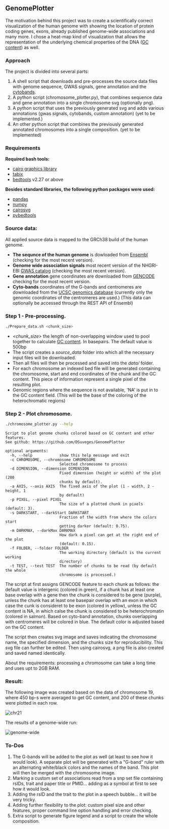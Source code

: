 ## GenomePlotter

The motivation behind this project was to create a scientifically correct visualization of the human genome with showing the location of protein coding genes, exons, already published genome-wide associations and many more. I chose a heat-map kind of visualization that allows the representation of the underlying chemical properties of the DNA ([GC content](https://en.wikipedia.org/wiki/GC-content)) as well.

### Approach

The project is divided into several parts:

1. A shell script that downloads and pre-processes the source data files with genome sequence, GWAS signals, gene annotation and the [cytobands](https://en.wikipedia.org/wiki/G_banding).
2. A python script (chromosome_plotter.py), that combines sequence data and gene annotation into a single chromosome svg (optionally png).
3. A python script that uses the previously generated svg and adds various annotations (gwas signals, cytobands, custom annotation) (yet to be implemented.)
4. An other python script that combines the previously generated annotated chromosomes into a single composition. (yet to be implemented)

### Requirements

**Required bash tools:**

* [cairo graphics library](https://www.cairographics.org/download/)
* [tabix](http://www.htslib.org/download/)
* [bedtools](http://bedtools.readthedocs.io/en/latest/content/installation.html) v2.27 or above

**Besides standard libraries, the following python packages were used:**

* [pandas](https://pandas.pydata.org/)
* [numpy](http://www.numpy.org/)
* [cairosvg](http://cairosvg.org/)
* [pybedtools](https://pypi.python.org/pypi/pybedtools)

### Source data:

All applied source data is mapped to the GRCh38 build of the human genome.

* **The sequnce of the human genome** is dowloaded from [Ensembl](http://www.ensembl.org/info/data/ftp/index.html) (checking for the most recent version).
* **Genome wide association signals** most recent version of the NHGRI-EBI [GWAS catalog](https://www.ebi.ac.uk/gwas/) (checking the most recent version).
* **Gene annotation** gene coordinates are downloaded from [GENCODE](http://www.gencodegenes.org/releases/current.html) checking for the most recent version.
* **Cyto-bands** coordinates of the G-bands and centromeres are downloaded from the [UCSC genomics database](http://hgdownload.cse.ucsc.edu/goldenPath/hg38/database/cytoBand.txt.gz) (currently only the genomic coordinates of the centromeres are used.) (This data can optionally be accessed through the REST API of Ensembl)

### Step 1 - Pre-processing.

```bash
./Prepare_data.sh <chunk_size>
```

* *<chunk_size>* the length of non-overlapping window used to pool together to calculate [GC content](https://en.wikipedia.org/wiki/GC-content). In basepairs. The default value is 500bp
* The script creates a *source_data* folder into which all the necessary input files will be downloaded.
* Then all files will then be processed and saved into the *data/* folder.
* For each chromosome an indexed bed file will be generated containing the chromosome, start and end coordinates of the chunk and the GC content. This piece of information represent a single pixel of the resulting plot.
* Genomic regions where the sequence is not available, 'NA' is put in to the GC content field. (This will be the base of the coloring of the heterochromatic regions)

### Step 2 - Plot chromosome.

```bash
./chromosome_plotter.py --help
```

```
Script to plot genome chunks colored based on GC content and other features.
See github: https://github.com/DSuveges/GenomePlotter

optional arguments:
  -h, --help            show this help message and exit
  -c CHROMOSOME, --chromosome CHROMOSOME
                        Selected chromosome to process
  -d DIMENSION, --dimension DIMENSION
                        Fixed dimension (height or width) of the plot (200
                        chunks by default).
  -a AXIS, --axis AXIS  The fixed axis of the plot (1 - width, 2 - height, 1
                        by default)
  -p PIXEL, --pixel PIXEL
                        The size of a plotted chunk in pixels (default: 3).
  -s DARKSTART, --darkStart DARKSTART
                        Fraction of the width from where the colors start
                        getting darker (default: 0.75).
  -m DARKMAX, --darkMax DARKMAX
                        How dark a pixel can get at the right end of the plot
                        (default: 0.15).
  -f FOLDER, --folder FOLDER
                        The working directory (default is the current working
                        directory)
  -t TEST, --test TEST  The number of chunks to be read (by default the whole
                        chromosome is processed.)
```

The script at first assigns GENCODE feature to each chunk as follows: the default value is intergenic (colored in green), if a chunk has at least one base overlap with a gene then the chunk is considered to be gene (purple), unless the chunk has at least one basepair overlap with an exon in which case the cunk is consideret to be exon (colored in yellow), unless the GC content is NA, in which calse the chunk is considered to be heterochromatin (colored in salmon). Based on cyto-band annotation, chunks overlapping with centromeres will be colored in blue. The default color is adjusted based on the GC content.

The script then creates svg image and saves indicating the chromosome name, the specified dimension, and the chunks size for reproducibility. This svg file can further be edited. Then using cairosvg, a png file is also created and saved named identically.

About the requirements: processing a chromosome can take a long time and uses upt to 2GB RAM.

### Result:

The following image was created based on the data of chromosome 19, where 450 bp-s were averaged to get GC content, and 200 of these chunks were plotted in each row.

![chr21](chr21.w.200.c450.png)

The results of a genome-wide run:

![genome-wide](full_genome.png)

### To-Dos

1. The G-bands will be added to the plot as well (at least to see how it would look). A separate plot will be generated with a "G-band" ruler with an alternating white/black colors and the names of the band. This plot will then be merged with the chromosome image.
2. Marking a custom set of associations read from a snp set file containing rsIDs, trait and paper title or PMID... adding as a symbol at first to see how it would look.
3. Adding the rsID and the trait to the plot in a speech bubble... it will be very tricky.
4. Adding further flexibility to the plot: custom pixel size and other features, proper command line option handling and error checking.
5. Extra script to generate figure legend and a script to create the whole composition.
